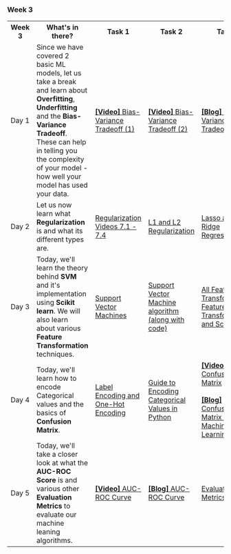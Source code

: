 ### Week 3

<table>
  <tr>
    <th>Week 3</th>
    <th>What's in there?</th>
    <th>Task 1</th>
    <th>Task 2</th>
    <th>Task 3</th>          
  </tr>
  <tr>
    <td>Day 1</td>
    <td>Since we have covered 2 basic ML models, let us take a break and learn about <strong>Overfitting</strong>, <strong>Underfitting</strong> and the <strong>Bias-Variance Tradeoff</strong>. These can help in telling you the complexity of your model - how well your model has used your data.</td>
    <td>
      <a target="_blank" href='https://www.youtube.com/watch?v=SjQyLhQIXSM'><strong>[Video]</strong> Bias-Variance Tradeoff (1)</a>
    </td>
    <td>
      <a target="_blank" href='https://www.youtube.com/watch?v=EuBBz3bI-aA'><strong>[Video]</strong> Bias-Variance Tradeoff (2)</a>
    </td>
    <td>
      <a target="_blank" href='https://medium.com/@itbodhi/bias-and-variance-trade-off-542b57ac7ff4'><strong>[Blog]</strong> Bias-Variance Tradeoff</a>
    </td>
  </tr>
  <tr>
    <td>Day 2</td>
    <td>Let us now learn what <strong>Regularization</strong> is and what its different types are.</td>
    <td>
      <a target="_blank" href='https://www.youtube.com/watch?v=u73PU6Qwl1I&list=PLLssT5z_DsK-h9vYZkQkYNWcItqhlRJLN&index=39'>Regularization<br/> Videos 7.1 - 7.4</a>
    </td>
    <td>
      <a target="_blank" href='https://www.analyticssteps.com/blogs/l2-and-l1-regularization-machine-learning?fbclid=IwAR1pkL-RKR0xkKkdXtC1Tjcqm7CRX-FTD64U-nwNZYm_qnP2HEhhUdx0wW8'>L1 and L2 Regularization </a>
    </td>
    <td>
      <a target="_blank" href='https://www.youtube.com/watch?v=VqKq78PVO9g'>Lasso and Ridge Regression </a>
    </td>
  </tr>
  <tr>
    <td>Day 3</td>
    <td>Today, we'll learn the theory behind <strong>SVM</strong> and it's implementation using <strong>Scikit learn</strong>. We will also learn about various <strong>Feature Transformation</strong> techniques.</td>
    <td>
      <a target="_blank" href='https://www.youtube.com/watch?v=FB5EdxAGxQg'>Support Vector Machines</a>
    </td>
    <td>
      <a target="_blank" href='https://www.analyticsvidhya.com/blog/2017/09/understaing-support-vector-machine-example-code/'>Support Vector Machine algorithm<br>(along with code)</a>
    </td>
    <td>
      <a target="_blank" href='https://www.youtube.com/watch?v=3gfhbXt9TcQ'>All Feature Transformations</a>
      <br/>
      <a target="_blank" href='https://www.analyticsvidhya.com/blog/2020/07/types-of-feature-transformation-and-scaling/'>Feature Transformation and Scaling</a>
    </td>
  </tr>
  <tr>
    <td>Day 4</td>
    <td>Today, we'll learn how to encode Categorical values and the basics of <strong>Confusion Matrix</strong>.</td>
    <td>
      <a target="_blank" href='https://www.youtube.com/watch?v=irHhDMbw3xo'>Label Encoding and One-Hot Encoding</a>
    </td>
    <td>
      <a target="_blank" href='https://pbpython.com/categorical-encoding.html'>Guide to Encoding Categorical Values in Python</a>
    </td>
    <td>
      <a target="_blank" href='https://www.youtube.com/watch?v=Kdsp6soqA7o'><strong>[Video]</strong> The Confusion Matrix </a>
      <br/><br/>
      <a target="_blank" href='https://medium.com/hugo-ferreiras-blog/confusion-matrix-and-other-metrics-in-machine-learning-894688cb1c0a'><strong>[Blog]</strong> Confusion Matrix for Machine Learning</a>
    </td>
  </tr>
  <tr>
    <td>Day 5</td>
    <td>Today, we'll take a closer look at what the <strong>AUC-ROC Score</strong> is and various other <strong>Evaluation Metrics</strong> to evaluate our machine leaning algorithms.</td>
    <td>
      <a target="_blank" href='https://www.youtube.com/watch?v=4jRBRDbJemM'><strong>[Video]</strong> AUC-ROC Curve</a>
    </td>
    <td>
      <a target="_blank" href='https://www.analyticsvidhya.com/blog/2020/06/auc-roc-curve-machine-learning/?fbclid=IwAR3NiyvLoVEQxRCerb5A3YVU8Qtuf9fpnG5ERWGLBQsfKbpvfuccI-7DI7U'><strong>[Blog]</strong> AUC-ROC Curve</a>
    </td>
    <td>
      <a target="_blank" href='https://medium.com/ml-cheat-sheet/machine-learning-evaluation-metrics-b89b8832e275'>Evaluation Metrics</a>
    </td>
  </tr>
</table>